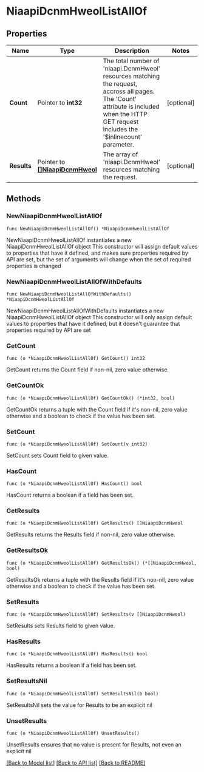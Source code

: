 # NiaapiDcnmHweolListAllOf

## Properties

Name | Type | Description | Notes
------------ | ------------- | ------------- | -------------
**Count** | Pointer to **int32** | The total number of &#39;niaapi.DcnmHweol&#39; resources matching the request, accross all pages. The &#39;Count&#39; attribute is included when the HTTP GET request includes the &#39;$inlinecount&#39; parameter. | [optional] 
**Results** | Pointer to [**[]NiaapiDcnmHweol**](niaapi.DcnmHweol.md) | The array of &#39;niaapi.DcnmHweol&#39; resources matching the request. | [optional] 

## Methods

### NewNiaapiDcnmHweolListAllOf

`func NewNiaapiDcnmHweolListAllOf() *NiaapiDcnmHweolListAllOf`

NewNiaapiDcnmHweolListAllOf instantiates a new NiaapiDcnmHweolListAllOf object
This constructor will assign default values to properties that have it defined,
and makes sure properties required by API are set, but the set of arguments
will change when the set of required properties is changed

### NewNiaapiDcnmHweolListAllOfWithDefaults

`func NewNiaapiDcnmHweolListAllOfWithDefaults() *NiaapiDcnmHweolListAllOf`

NewNiaapiDcnmHweolListAllOfWithDefaults instantiates a new NiaapiDcnmHweolListAllOf object
This constructor will only assign default values to properties that have it defined,
but it doesn't guarantee that properties required by API are set

### GetCount

`func (o *NiaapiDcnmHweolListAllOf) GetCount() int32`

GetCount returns the Count field if non-nil, zero value otherwise.

### GetCountOk

`func (o *NiaapiDcnmHweolListAllOf) GetCountOk() (*int32, bool)`

GetCountOk returns a tuple with the Count field if it's non-nil, zero value otherwise
and a boolean to check if the value has been set.

### SetCount

`func (o *NiaapiDcnmHweolListAllOf) SetCount(v int32)`

SetCount sets Count field to given value.

### HasCount

`func (o *NiaapiDcnmHweolListAllOf) HasCount() bool`

HasCount returns a boolean if a field has been set.

### GetResults

`func (o *NiaapiDcnmHweolListAllOf) GetResults() []NiaapiDcnmHweol`

GetResults returns the Results field if non-nil, zero value otherwise.

### GetResultsOk

`func (o *NiaapiDcnmHweolListAllOf) GetResultsOk() (*[]NiaapiDcnmHweol, bool)`

GetResultsOk returns a tuple with the Results field if it's non-nil, zero value otherwise
and a boolean to check if the value has been set.

### SetResults

`func (o *NiaapiDcnmHweolListAllOf) SetResults(v []NiaapiDcnmHweol)`

SetResults sets Results field to given value.

### HasResults

`func (o *NiaapiDcnmHweolListAllOf) HasResults() bool`

HasResults returns a boolean if a field has been set.

### SetResultsNil

`func (o *NiaapiDcnmHweolListAllOf) SetResultsNil(b bool)`

 SetResultsNil sets the value for Results to be an explicit nil

### UnsetResults
`func (o *NiaapiDcnmHweolListAllOf) UnsetResults()`

UnsetResults ensures that no value is present for Results, not even an explicit nil

[[Back to Model list]](../README.md#documentation-for-models) [[Back to API list]](../README.md#documentation-for-api-endpoints) [[Back to README]](../README.md)


